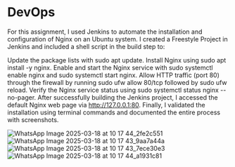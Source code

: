 # DevOps

For this assignment, I used Jenkins to automate the installation and configuration of Nginx on an Ubuntu system. I created a Freestyle Project in Jenkins and included a shell script in the build step to:

Update the package lists with sudo apt update.
Install Nginx using sudo apt install -y nginx.
Enable and start the Nginx service with sudo systemctl enable nginx and sudo systemctl start nginx.
Allow HTTP traffic (port 80) through the firewall by running sudo ufw allow 80/tcp followed by sudo ufw reload.
Verify the Nginx service status using sudo systemctl status nginx --no-pager.
After successfully building the Jenkins project, I accessed the default Nginx web page via http://127.0.0.1:80. Finally, I validated the installation using terminal commands and documented the entire process with screenshots.









![WhatsApp Image 2025-03-18 at 10 17 44_2fe2c551](https://github.com/user-attachments/assets/59d4653c-e963-4118-a205-cc76c2650ff2)
![WhatsApp Image 2025-03-18 at 10 17 43_9aa7a44a](https://github.com/user-attachments/assets/2fe0a220-e5e0-4312-8e91-7421ae2de566)
![WhatsApp Image 2025-03-18 at 10 17 43_7ece30e3](https://github.com/user-attachments/assets/c797b550-836f-46d3-8c01-2b54eecfa87d)
![WhatsApp Image 2025-03-18 at 10 17 44_a1931c81](https://github.com/user-attachments/assets/aeee9f08-0561-4630-a1c5-2e1d40537de3)
